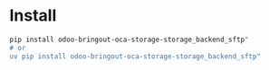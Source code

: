 # Install

```bash
pip install odoo-bringout-oca-storage-storage_backend_sftp"
# or
uv pip install odoo-bringout-oca-storage-storage_backend_sftp"
```
